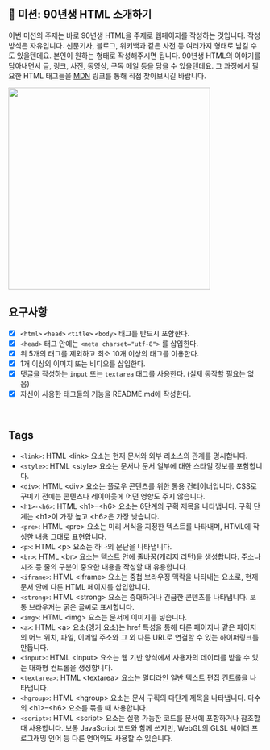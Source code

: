 
## 🚀 미션: 90년생 HTML 소개하기

이번 미션의 주제는 바로 90년생 HTML을 주제로 웹페이지를 작성하는 것입니다.
작성방식은 자유입니다. 
신문기사, 블로그, 위키백과 같은 사전 등 여러가지 형태로 남길 수도 있을텐데요. 본인이 원하는 형태로 작성해주시면 됩니다. 
90년생 HTML의 이야기를 담아내면서 글, 링크, 사진, 동영상, 구독 메일 등을 담을 수 있을텐데요. 그 과정에서 필요한 HTML 태그들을 [MDN](https://developer.mozilla.org/ko/docs/Web/HTML/Element) 링크를 통해 직접 찾아보시길 바랍니다.

<img src="https://techcourse-storage.s3.ap-northeast-2.amazonaws.com/2020-03-16T10:41:53.786image.png" width="400">

<br/>

## 요구사항 

- [x]  `<html>` `<head>` `<title>`  `<body>` 태그를 반드시 포함한다. 
- [x]  `<head>` 태그 안에는 `<meta charset="utf-8">` 를 삽입한다.
- [x]  위 5개의 태그를 제외하고 최소 10개 이상의 태그를 이용한다.
- [x]  1개 이상의 이미지 또는 비디오를 삽입한다.
- [x]  댓글을 작성하는 `input` 또는 `textarea` 태그를 사용한다. (실제 동작할 필요는 없음)
- [x]  자신이 사용한 태그들의 기능을 README.md에 작성한다.

<br/>

## Tags

- `<link>`: HTML &lt;link&gt; 요소는 현재 문서와 외부 리소스의 관계를 명시합니다.
- `<style>`: HTML &lt;style&gt; 요소는 문서나 문서 일부에 대한 스타일 정보를 포함합니다.
- `<div>`: HTML &lt;div&gt; 요소는 플로우 콘텐츠를 위한 통용 컨테이너입니다. CSS로 꾸미기 전에는 콘텐츠나 레이아웃에 어떤 영향도 주지 않습니다.
- `<h1>-<h6>`: HTML &lt;h1&gt;&#8211;&lt;h6&gt; 요소는 6단계의 구획 제목을 나타냅니다. 구획 단계는 &lt;h1&gt;이 가장 높고 &lt;h6&gt;은 가장 낮습니다.
- `<pre>`: HTML &lt;pre&gt; 요소는 미리 서식을 지정한 텍스트를 나타내며, HTML에 작성한 내용 그대로 표현합니다.
- `<p>`: HTML &lt;p&gt; 요소는 하나의 문단을 나타냅니다.
- `<br>`: HTML &lt;br&gt; 요소는 텍스트 안에 줄바꿈(캐리지 리턴)을 생성합니다. 주소나 시조 등 줄의 구분이 중요한 내용을 작성할 때 유용합니다.
- `<iframe>`: HTML &lt;iframe&gt; 요소는 중첩 브라우징 맥락을 나타내는 요소로, 현재 문서 안에 다른 HTML 페이지를 삽입합니다.
- `<strong>`: HTML &lt;strong&gt; 요소는 중대하거나 긴급한 콘텐츠를 나타냅니다. 보통 브라우저는 굵은 글씨로 표시합니다.
- `<img>`: HTML &lt;img&gt; 요소는 문서에 이미지를 넣습니다.
- `<a>`: HTML &lt;a&gt; 요소(앵커 요소)는 href 특성을 통해 다른 페이지나 같은 페이지의 어느 위치, 파일, 이메일 주소와 그 외 다른 URL로 연결할 수 있는 하이퍼링크를 만듭니다.
- `<input>`: HTML &lt;input&gt; 요소는 웹 기반 양식에서 사용자의 데이터를 받을 수 있는 대화형 컨트롤을 생성합니다.
- `<textarea>`: HTML &lt;textarea&gt; 요소는 멀티라인 일반 텍스트 편집 컨트롤을 나타냅니다.
- `<hgroup>`: HTML &lt;hgroup&gt; 요소는 문서 구획의 다단계 제목을 나타냅니다. 다수의 &lt;h1&gt;&#8211;&lt;h6&gt; 요소를 묶을 때 사용합니다.
- `<script>`: HTML &lt;script&gt; 요소는 실행 가능한 코드를 문서에 포함하거나 참조할 때 사용합니다. 보통 JavaScript 코드와 함께 쓰지만, WebGL의 GLSL 셰이더 프로그래밍 언어 등 다른 언어와도 사용할 수 있습니다.
